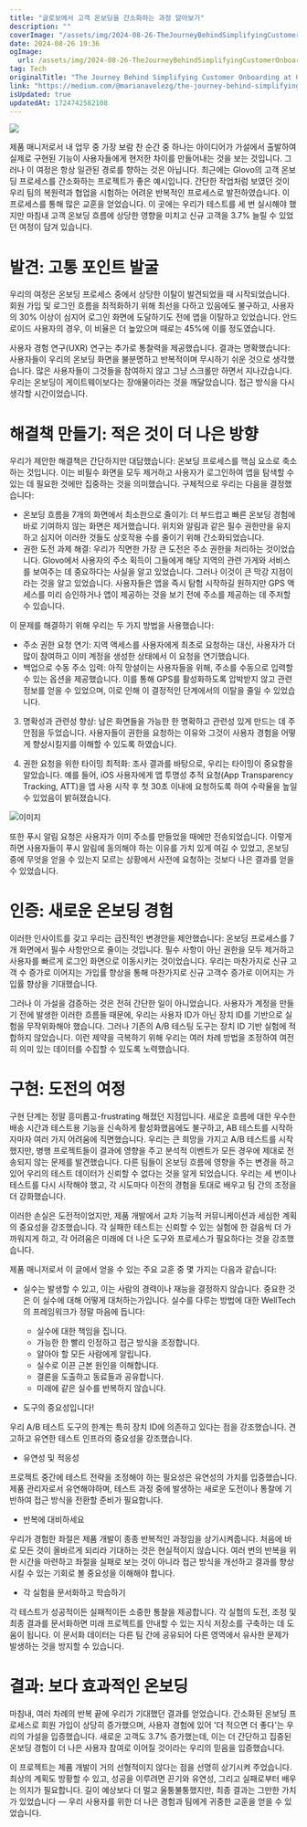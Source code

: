 ```yaml
---
title: "글로보에서 고객 온보딩을 간소화하는 과정 알아보기"
description: ""
coverImage: "/assets/img/2024-08-26-TheJourneyBehindSimplifyingCustomerOnboardingatGlovo_0.png"
date: 2024-08-26 19:36
ogImage: 
  url: /assets/img/2024-08-26-TheJourneyBehindSimplifyingCustomerOnboardingatGlovo_0.png
tag: Tech
originalTitle: "The Journey Behind Simplifying Customer Onboarding at Glovo"
link: "https://medium.com/@marianavelezg/the-journey-behind-simplifying-customer-onboarding-at-glovo-881daa7f5c77"
isUpdated: true
updatedAt: 1724742582108
---
```



<img src="/assets/img/2024-08-26-TheJourneyBehindSimplifyingCustomerOnboardingatGlovo_0.png" />

제품 매니저로서 내 업무 중 가장 보람 찬 순간 중 하나는 아이디어가 가설에서 출발하여 실제로 구현된 기능이 사용자들에게 현저한 차이를 만들어내는 것을 보는 것입니다. 그러나 이 여정은 항상 일관된 경로를 향하는 것은 아닙니다. 최근에는 Glovo의 고객 온보딩 프로세스를 간소화하는 프로젝트가 좋은 예시입니다. 간단한 작업처럼 보였던 것이 우리 팀의 복원력과 협업을 시험하는 어려운 반복적인 프로세스로 발전하였습니다. 이 프로세스를 통해 많은 교훈을 얻었습니다. 이 곳에는 우리가 테스트를 세 번 실시해야 했지만 마침내 고객 온보딩 흐름에 상당한 영향을 미치고 신규 고객을 3.7% 늘릴 수 있었던 여정이 담겨 있습니다.

# 발견: 고통 포인트 발굴

우리의 여정은 온보딩 프로세스 중에서 상당한 이탈이 발견되었을 때 시작되었습니다. 회원 가입 및 로그인 흐름을 최적화하기 위해 최선을 다하고 있음에도 불구하고, 사용자의 30% 이상이 심지어 로그인 화면에 도달하기도 전에 앱을 이탈하고 있었습니다. 안드로이드 사용자의 경우, 이 비율은 더 높았으며 때로는 45%에 이를 정도였습니다.

<div class="content-ad"></div>

사용자 경험 연구(UXR) 연구는 추가로 통찰력을 제공했습니다. 결과는 명확했습니다: 사용자들이 우리의 온보딩 화면을 불분명하고 반복적이며 무시하기 쉬운 것으로 생각했습니다. 많은 사용자들이 그것들을 참여하지 않고 그냥 스크롤만 하면서 지나갔습니다. 우리는 온보딩이 게이트웨이보다는 장애물이라는 것을 깨달았습니다. 접근 방식을 다시 생각할 시간이었습니다.

# 해결책 만들기: 적은 것이 더 나은 방향

우리가 제안한 해결책은 간단하지만 대담했습니다: 온보딩 프로세스를 핵심 요소로 축소하는 것입니다. 이는 비필수 화면을 모두 제거하고 사용자가 로그인하여 앱을 탐색할 수 있는 데 필요한 것에만 집중하는 것을 의미했습니다. 구체적으로 우리는 다음을 결정했습니다:

- 온보딩 흐름을 7개의 화면에서 최소한으로 줄이기: 더 부드럽고 빠른 온보딩 경험에 바로 기여하지 않는 화면은 제거했습니다. 위치와 알림과 같은 필수 권한만을 유지하고 심지어 이러한 것들도 상호작용 수를 줄이기 위해 간소화되었습니다.
- 권한 도전 과제 해결: 우리가 직면한 가장 큰 도전은 주소 권한을 처리하는 것이었습니다. Glovo에서 사용자의 주소 획득이 그들에게 해당 지역의 관련 가게와 서비스를 보여주는 데 중요하다는 사실을 알고 있었습니다. 그러나 이것이 큰 막강 지점이라는 것을 알고 있었습니다. 사용자들은 앱을 즉시 탐험 시작하길 원하지만 GPS 액세스를 미리 승인하거나 앱이 제공하는 것을 보기 전에 주소를 제공하는 데 주저할 수 있습니다.

<div class="content-ad"></div>

이 문제를 해결하기 위해 우리는 두 가지 방법을 사용했습니다:

- 주소 권한 요청 연기: 지역 액세스를 사용자에게 최초로 요청하는 대신, 사용자가 더 많이 참여하고 이미 계정을 생성한 상태에서 이 요청을 연기했습니다.
- 백업으로 수동 주소 입력: 아직 망설이는 사용자들을 위해, 주소를 수동으로 입력할 수 있는 옵션을 제공했습니다. 이를 통해 GPS를 활성화하도록 압박받지 않고 관련 정보를 얻을 수 있었으며, 이로 인해 이 결정적인 단계에서의 이탈을 줄일 수 있었습니다.

3. 명확성과 관련성 향상: 남은 화면들을 가능한 한 명확하고 관련성 있게 만드는 데 주안점을 두었습니다. 사용자들이 권한을 요청하는 이유와 그것이 사용자 경험을 어떻게 향상시킬지를 이해할 수 있도록 하였습니다.

4. 권한 요청을 위한 타이밍 최적화: 조사 결과를 바탕으로, 우리는 타이밍이 중요함을 알았습니다. 예를 들어, iOS 사용자에게 앱 투명성 추적 요청(App Transparency Tracking, ATT)을 앱 사용 시작 후 첫 30초 이내에 요청하도록 하여 수락율을 높일 수 있었음이 밝혀졌습니다.

<div class="content-ad"></div>


![이미지](/assets/img/2024-08-26-TheJourneyBehindSimplifyingCustomerOnboardingatGlovo_1.png)

또한 푸시 알림 요청은 사용자가 이미 주소를 만들었을 때에만 전송되었습니다. 이렇게 하면 사용자들이 푸시 알림에 동의해야 하는 이유를 가치 있게 여길 수 있었고, 온보딩 중에 무엇을 얻을 수 있는지 모르는 상황에서 사전에 요청하는 것보다 나은 결과를 얻을 수 있었습니다.

# 인증: 새로운 온보딩 경험

이러한 인사이트를 갖고 우리는 급진적인 변경안을 제안했습니다: 온보딩 프로세스를 7개 화면에서 필수 사항만으로 줄이는 것입니다. 필수 사항이 아닌 권한을 모두 제거하고 사용자를 빠르게 로그인 화면으로 이동시키는 것이었습니다. 우리는 마찬가지로 신규 고객 수 증가로 이어지는 가입률 향상을 통해 마찬가지로 신규 고객수 증가로 이어지는 가입률 향상을 기대했습니다.


<div class="content-ad"></div>

그러나 이 가설을 검증하는 것은 전혀 간단한 일이 아니었습니다. 사용자가 계정을 만들기 전에 발생한 이러한 흐름들 때문에, 우리는 사용자 ID가 아닌 장치 ID를 기반으로 실험을 무작위화해야 했습니다. 그러나 기존의 A/B 테스팅 도구는 장치 ID 기반 실험에 적합하지 않았습니다. 이런 제약을 극복하기 위해 우리는 여러 차례 방법을 조정하여 여전히 의미 있는 데이터를 수집할 수 있도록 노력했습니다.

# 구현: 도전의 여정

구현 단계는 정말 흥미롭고-frustrating 해졌던 지점입니다. 새로운 흐름에 대한 우수한 배송 시간과 테스트용 기능을 신속하게 활성화했음에도 불구하고, AB 테스트를 시작하자마자 여러 가지 어려움에 직면했습니다. 우리는 큰 희망을 가지고 A/B 테스트를 시작했지만, 병행 프로젝트들이 결과에 영향을 주고 분석적 이벤트가 모든 경우에 제대로 전송되지 않는 문제를 발견했습니다. 다른 팀들이 온보딩 흐름에 영향을 주는 변경을 하고 있어 우리의 테스트 데이터가 신뢰할 수 없다는 것을 알게 되었습니다. 우리는 세 번이나 테스트를 다시 시작해야 했고, 각 시도마다 이전의 경험을 토대로 배우고 팀 간의 조정을 더 강화했습니다.

이러한 손실은 도전적이었지만, 제품 개발에서 교차 기능적 커뮤니케이션과 세심한 계획의 중요성을 강조했습니다. 각 실패한 테스트는 신뢰할 수 있는 실험에 한 걸음씩 더 가까워지게 하고, 각 어려움은 미래에 더 나은 도구와 프로세스가 필요하다는 것을 강조했습니다.

<div class="content-ad"></div>

제품 매니저로서 이 글에서 얻을 수 있는 주요 교훈 중 몇 가지는 다음과 같습니다:

- 실수는 발생할 수 있고, 이는 사람의 경력이나 재능을 결정하지 않습니다. 중요한 것은 이 실수에 대해 어떻게 대처하는가입니다. 실수를 다루는 방법에 대한 WellTech의 프레임워크가 정말 마음에 듭니다:

    - 실수에 대한 책임을 집니다.
    - 가능한 한 빨리 인정하고 접근 방식을 조정합니다.
    - 알아야 할 모든 사람에게 알립니다.
    - 실수로 이끈 근본 원인을 이해합니다.
    - 결론을 도출하고 동료들과 공유합니다.
    - 미래에 같은 실수를 반복하지 않습니다.

- 도구의 중요성입니다!

<div class="content-ad"></div>

우리 A/B 테스트 도구의 한계는 특히 장치 ID에 의존하고 있다는 점을 강조했습니다. 견고하고 유연한 테스트 인프라의 중요성을 강조했습니다.

- 유연성 및 적응성

프로젝트 중간에 테스트 전략을 조정해야 하는 필요성은 유연성의 가치를 입증했습니다. 제품 관리자로서 유연해야하며, 테스트 과정 중에 발생하는 새로운 도전이나 통찰에 기반하여 접근 방식을 전환할 준비가 필요합니다.

- 반복에 대비하세요

<div class="content-ad"></div>

우리가 경험한 좌절은 제품 개발이 종종 반복적인 과정임을 상기시켜줍니다. 처음에 바로 모든 것이 올바르게 되리라 기대하는 것은 현실적이지 않습니다. 여러 번의 반복을 위한 시간을 마련하고 좌절을 실패로 보는 것이 아니라 접근 방식을 개선하고 결과를 향상시킬 수 있는 기회로 볼 중요성을 이해해야 합니다.

- 각 실험을 문서화하고 학습하기

각 테스트가 성공적이든 실패적이든 소중한 통찰을 제공합니다. 각 실험의 도전, 조정 및 최종 결과를 문서화하면 미래 프로젝트를 안내할 수 있는 지식 저장소를 구축하는 데 도움이 됩니다. 이 문서화 데이터는 다른 팀 간에 공유되어 다른 영역에서 유사한 문제가 발생하는 것을 방지할 수 있습니다.

# 결과: 보다 효과적인 온보딩

<div class="content-ad"></div>

마침내, 여러 차례의 반복 끝에 우리가 기대했던 결과를 얻었습니다. 간소화된 온보딩 프로세스로 회원 가입이 상당히 증가했으며, 사용자 경험에 있어 '더 적으면 더 좋다'는 우리의 가설을 입증했습니다. 새로운 고객도 3.7% 증가했는데, 이는 더 간단하고 집중된 온보딩 경험이 더 나은 사용자 참여로 이어질 것이라는 우리의 믿음을 입증했습니다.

이 프로젝트는 제품 개발이 거의 선형적이지 않다는 점을 선명히 상기시켜 주었습니다. 최상의 계획도 방황할 수 있고, 성공을 이루려면 끈기와 유연성, 그리고 실패로부터 배우는 의지가 필요합니다. 길이 예상보다 더 멀고 울퉁불퉁했지만, 최종 결과는 그만한 가치가 있었습니다 — 우리 사용자를 위한 더 나은 경험과 팀에게 귀중한 교훈을 얻을 수 있었습니다.